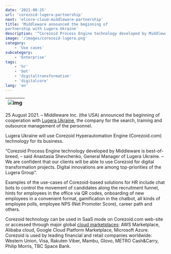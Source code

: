 ```yaml
---
date: '2021-08-25'
url: 'corezoid-lugera-partnership'
next: 'elcore-cloud-middleware-partnership'
title: 'Middleware announced the beginning of 
partnership with Lugera Ukraine'
description: '“Corezoid Process Engine technology developed by Middleware is best-of-breed, – said Anastasia Shevchenko, General Manager of Lugera Ukraine. – Digital innovations are among top-priorities of the Lugera Group”.'
image: '/images/corezoid-lugera.png'
category:
    - 'Use cases'
subcategory:
	- 'Enterprise'
tags:
    - 'hr'
    - 'bot'
    - 'digitaltransformation'
    - 'digitalcore'
lang: 'en'
---
```


| ![img](/images/corezoid-lugera.png) |
| :---: |

25 August 2021. – Middleware Inc. (the USA) announced the beginning of cooperation with [Lugera Ukraine](https://lugera.ua/), the company for the search, training and outsource management of the personnel.

Lugera Ukraine will use Corezoid Hyperautomation Engine (Corezoid.com) technology for its business.

“Corezoid Process Engine technology developed by Middleware is best-of-breed, – said Anastasia Shevchenko, General Manager of Lugera Ukraine. – We are confident that our clients will be able to use Corezoid for digital transformation projects. Digital innovations are among top-priorities of the Lugera Group”.

Examples of the use-cases of Corezoid-based solutions for HR include chat bots to control the movement of candidates along the recruitment funnel, hints for employees in the office via QR codes, onboarding of new employees in a convenient format, gamification in the chatbot, all kinds of employee polls, employee NPS (Net Promoter Score), career path and others.

Corezoid technology can be used in SaaS mode on Corezoid.com web-site or accessed through major global [cloud marketplaces](https://corezoid.com/download/): AWS Marketplace, Alibaba cloud, Google Cloud Platform Marketplace, Microsoft Azure. Corezoid is used by leading financial and retail companies worldwide: Western Union, Visa, Rakuten Viber, Mambu, Glovo, METRO Cash&Carry, Philip Morris, TBC Space Bank.
